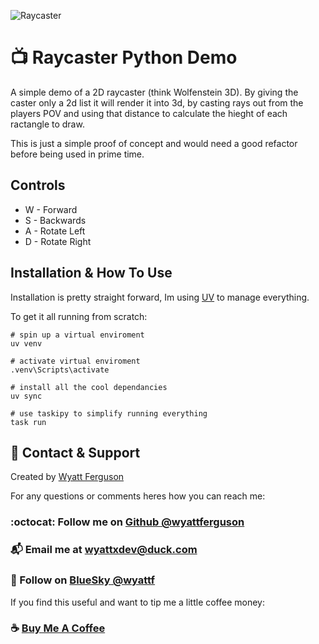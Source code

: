 ![Raycaster](https://i.imgur.com/X5l746h.gif)

# :tv: Raycaster Python Demo

A simple demo of a 2D raycaster (think Wolfenstein 3D). By giving the caster only a 2d list it will render it into 3d, by casting rays out from the players POV and using that distance to calculate the hieght of each ractangle to draw.

This is just a simple proof of concept and would need a good refactor before being used in prime time.

## Controls

- W - Forward
- S - Backwards
- A - Rotate Left
- D - Rotate Right

## Installation & How To Use

Installation is pretty straight forward, Im using [UV](https://docs.astral.sh/uv/) to manage everything.

To get it all running from scratch:

```
# spin up a virtual enviroment
uv venv

# activate virtual enviroment
.venv\Scripts\activate

# install all the cool dependancies
uv sync

# use taskipy to simplify running everything
task run
```

## :postbox: Contact & Support

Created by [Wyatt Ferguson](https://github.com/wyattferguson)

For any questions or comments heres how you can reach me:

### :octocat: Follow me on [Github @wyattferguson](https://github.com/wyattferguson)
### :mailbox_with_mail: Email me at [wyattxdev@duck.com](wyattxdev@duck.com)
### :tropical_drink: Follow on [BlueSky @wyattf](https://wyattf.bsky.social)


If you find this useful and want to tip me a little coffee money:
### :coffee: [Buy Me A Coffee](https://www.buymeacoffee.com/wyattferguson)

